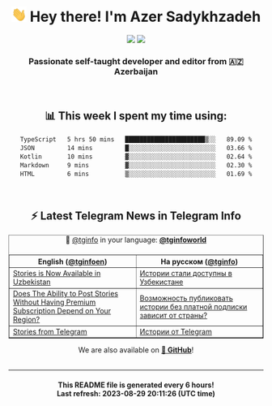 <div align="center">
	<div>
		<h1>
      <img src="./assets/hi.gif" width="30px"> Hey there! I'm Azer Sadykhzadeh
    </h1>
    <img height="18" src="https://komarev.com/ghpvc/?username=sadykhzadeh&label=Views&color=2081c1&style=flat-square" />
		<a href="https://wakatime.com/Azer"> <img height="18" src="https://wakatime.com/badge/user/f80ae27a-c328-426f-a381-bc84136e2dd6.svg" /> </a>
    <h3>
      Passionate self-taught developer and editor from 🇦🇿 Azerbaijan
    </h3>
  </div>
  <br>

<h2>📊 This week I spent my time using:</h2>

<!--START_SECTION:waka-->

```txt
TypeScript   5 hrs 50 mins   ██████████████████████▒░░   89.09 %
JSON         14 mins         █░░░░░░░░░░░░░░░░░░░░░░░░   03.66 %
Kotlin       10 mins         ▓░░░░░░░░░░░░░░░░░░░░░░░░   02.64 %
Markdown     9 mins          ▓░░░░░░░░░░░░░░░░░░░░░░░░   02.30 %
HTML         6 mins          ▒░░░░░░░░░░░░░░░░░░░░░░░░   01.69 %
```

<!--END_SECTION:waka-->

<br>

<h2>⚡️ Latest Telegram News in Telegram Info</h2>
  <table border>
		<tr>
			<th width="50%">English (<a href="https://t.me/tginfoen">@tginfoen</a>)</th>
			<th>На русском (<a href="https://t.me/tginfo">@tginfo</a>)</th>
		</tr>
		<caption>🚩 <a href="https://t.me/tginfo">@tginfo</a> in your language: <a href="https://t.me/tginfoworld"><b>@tginfoworld</b></a><caption/>
  <tr><td><a href="https://t.me/tginfoen/1717">Stories is Now Available in Uzbekistan</a></td>
    <td><a href="https://t.me/tginfo/3755">Истории стали доступны в Узбекистане</a></td></tr><tr><td><a href="https://t.me/tginfoen/1716">Does The Ability to Post Stories Without Having Premium Subscription Depend on Your Region?</a></td>
    <td><a href="https://t.me/tginfo/3754">Возможность публиковать истории без платной подписки зависит от страны?</a></td></tr><tr><td><a href="https://t.me/tginfoen/1715">Stories from Telegram</a></td>
    <td><a href="https://t.me/tginfo/3753">Истории от Telegram</a></td></tr>
</table>
We are also available on <a href="https://github.com/tginfo"><b>🐙 GitHub</b></a>!
</div>

<br>
<hr>
<h4 align="center">This README file is generated <b>every 6 hours</b>!</br>Last refresh: <b>2023-08-29 20:11:26 (UTC time)</b></h4>
